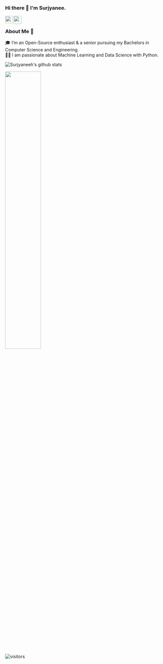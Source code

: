 ### Hi there 👋 I'm Surjyanee.

<a href="https://www.linkedin.com/in/surjyanee-halder-bb4b661a6/">
  <img align="left" width="24px" src="https://cdn.jsdelivr.net/npm/simple-icons@v3/icons/linkedin.svg"  />
</a>

<a href="mailto:surjyaneeh@gmail.com">
  <img align="left" width="26px" src="https://cdn.jsdelivr.net/npm/simple-icons@v3/icons/gmail.svg" />
</a>

<br />

### About Me 🚀
🎓 I’m an Open-Source enthusiast & a senior pursuing my Bachelors in Computer Science and Engineering. </br>
👨‍💻  I am passionate about Machine Learning and Data Science with Python.



![Surjyaneeh's github stats](https://github-readme-stats.vercel.app/api?username=surjyaneeh&show_icons=true&hide_border=true)
<br />

<img width="48%" src="https://github-readme-streak-stats.herokuapp.com/?user=surjyaneeh&theme=tokyonight" />
</p>


![visitors](https://visitor-badge.laobi.icu/badge?page_id=surjyaneeh.surjyaneeh)


<!--
**surjyaneeh/surjyaneeh** is a ✨ _special_ ✨ repository because its `README.md` (this file) appears on your GitHub profile.

Here are some ideas to get you started:

- 🔭 I’m currently working on ...
- 🌱 I’m currently learning ...
- 👯 I’m looking to collaborate on ...
- 🤔 I’m looking for help with ...
- 💬 Ask me about ...
- 📫 How to reach me: ...
- 😄 Pronouns: ...
- ⚡ Fun fact: ...
-->
